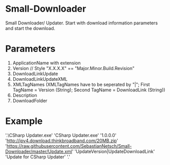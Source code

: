 # Small-Downloader
Small Downloader/ Updater. Start with download information parameters and start the download.

# Parameters
1. ApplicationName with extension
2. Version // Style "X.X.X.X" == "Major.Minor.Build.Revision"
3. DownloadLinkUpdate
4. DownloadLinkUpdateXML
5. XMLTagNames (XMLTagNames have to be seperated by "|"; First TagName = Version (String); Second TagName = DownloadLink (String))
6. Description
7. DownloadFolder

# Example
'.\CSharp Updater.exe' 'CSharp Updater.exe' '1.0.0.0' 'http://ipv4.download.thinkbroadband.com/20MB.zip' 'https://raw.githubusercontent.com/SebastianNetsch/Small-Downloader/master/Update.xml' 'UpdateVersion|UpdateDownloadLink' 'Update for CSharp Updater' '.'
